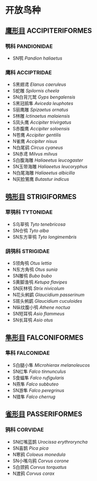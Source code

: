 # 开放鸟种

## [鹰形目](accipiter.md) ACCIPITERIFORMES

### 鹗科 PANDIONIDAE

* SN鹗 _Pandion haliaetus_ 

### 鹰科 ACCIPTRIDAE

* S黑翅鸢 _Elanus caeruleus_
* S蛇雕 _Spilornis cheela_
* SN白背兀鹫 _Gyps bengalensis_
* S黑冠鹃隼 _Aviceda leuphotes_
* S丽鹰雕 _Spizaetus ornatus_
* S林雕 _Ictinaetus malaiensis_
* S凤头鹰 _Accipiter trivirgatus_
* S赤腹鹰 _Accipiter soloensis_
* N苍鹰 _Accipiter gentilis_
* N雀鹰 _Accipiter nisus_
* N白尾鹞 _Circus cyaneus_
* SN赤鸢 _Milvus milvus_
* S白腹海雕 _Haliaeetus leucogaster_
* SN玉带海雕 _Haliaeetus leucoryphus_
* N白尾海雕 _Haliaeetus albicilla_
* N灰脸鵟鹰 _Butastur indicus_

## [鸮形目](owls.md) STRIGIFORMES

### 草鸮科 TYTONIDAE

* S乌草鸮 _Tyto tenebricosa_
* SN仓鸮 _Tyto alba_
* SN东方草鸮 _Tyto longimembris_

### 鸱鸮科 STRIGIDAE

* S领角鸮 _Otus lettia_
* N东方角鸮 _Otus sunia_
* SN雕鸮 _Bubo bubo_
* S黄脚渔鸮 _Ketupa flavipes_
* SN灰林鸮 _Strix nivicolum_
* N花头鸺鹠 _Glaucidium passerinum_
* S斑头鸺鹠 _Glaucidium cuculoides_
* N纵纹腹小鸮 _Athene noctua_
* SN短耳鸮 _Asio flammeus_
* SN长耳鸮 _Asio otus_

## [隼形目](falcons.md) FALCONIFORMES

### 隼科 FALCONIDAE

* S白腿小隼 _Microhierax melanoleucos_
* SN红隼 _Falco tinnunculus_
* S食蝠隼 _Falco rufigularis_
* N燕隼 _Falco subbuteo_
* SN游隼 _Falco peregrinus_
* N猎隼 _Falco cherrug_

## [雀形目](songbirds.md) PASSERIFORMES

### 鸦科 CORVIDAE

* SN红嘴蓝鹊 _Urocissa erythroryncha_
* SN喜鹊 _Pica pica_
* N寒鸦 _Coloeus monedula_
* SN小嘴乌鸦 _Corvus corone_
* S白颈鸦 _Corvus torquatus_
* N渡鸦 _Corvus corax_

